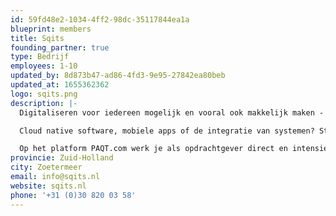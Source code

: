 ```yaml
---
id: 59fd48e2-1034-4ff2-98dc-35117844ea1a
blueprint: members
title: Sqits
founding_partner: true
type: Bedrijf
employees: 1-10
updated_by: 8d873b47-ad86-4fd3-9e95-27842ea80beb
updated_at: 1655362362
logo: sqits.png
description: |-
  Digitaliseren voor iedereen mogelijk en vooral ook makkelijk maken - PAQT bewijst dat het kan. De techniek, hoe geavanceerd en complex ook, is inmiddels de uitdaging niet meer. Waar het om gaat is het in lijn brengen van mensen, processen en technologie. We doorgronden de uitdagingen en ambities van de business en voorzien in werkelijk alles wat er maar nodig is voor succes.

  Cloud native software, mobiele apps of de integratie van systemen? Start je project vandaag nog online. Kies je ideale team. En hou continu feeling en controle.

  Op het platform PAQT.com werk je als opdrachtgever direct en intensief samen met een betrokken team dat je begrijpt, meedenkt en voor jou door het vuur gaat. Het is de centrale plek voor alle acties en voor alle communicatie. Transparant, begrijpelijk en vooral: makkelijk.
provincie: Zuid-Holland
city: Zoetermeer
email: info@sqits.nl
website: sqits.nl
phone: '+31 (0)30 820 03 58'
---
```

